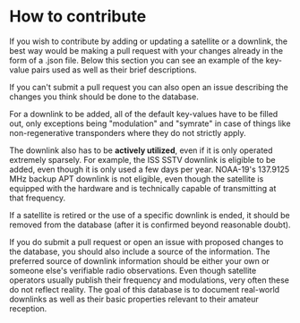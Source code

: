 # How to contribute

If you wish to contribute by adding or updating a satellite or a downlink, the best way would be making a pull request with your changes already in the form of a .json file. Below this section you can see an example of the key-value pairs used as well as their brief descriptions.

If you can't submit a pull request you can also open an issue describing the changes you think should be done to the database.

For a downlink to be added, all of the default key-values have to be filled out, only exceptions being "modulation" and "symrate" in case of things like non-regenerative transponders where they do not strictly apply.

The downlink also has to be **actively utilized**, even if it is only operated extremely sparsely. For example, the ISS SSTV downlink is eligible to be added, even though it is only used a few days per year. NOAA-19's 137.9125 MHz backup APT downlink is not eligible, even though the satellite is equipped with the hardware and is technically capable of transmitting at that frequency.

If a satellite is retired or the use of a specific downlink is ended, it should be removed from the database (after it is confirmed beyond reasonable doubt).

If you do submit a pull request or open an issue with proposed changes to the database, you should also include a source of the information. The preferred source of downlink information should be either your own or someone else's verifiable radio observations. Even though satellite operators usually publish their frequency and modulations, very often these do not reflect reality. The goal of this database is to document real-world downlinks as well as their basic properties relevant to their amateur reception.
